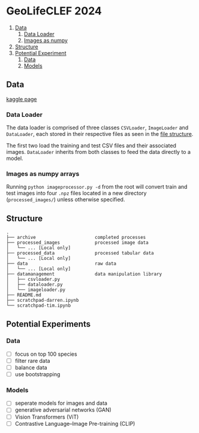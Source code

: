 # GeoLifeCLEF 2024

1. [Data](#data)
   1. [Data Loader](#data-loader)
   1. [Images as numpy](#images-as-numpy-arrays)
1. [Structure](#structure)
1. [Potential Experiment](#potential-experiments)
   1. [Data](#data)
   1. [Models](#models)

## Data

[kaggle page](https://www.kaggle.com/competitions/geolifeclef-2024)

### Data Loader

The data loader is comprised of three classes `CSVLoader`, `ImageLoader` and `DataLoader`, each stored in their respective files as seen in the [file structure](#structure).

The first two load the training and test CSV files and their associated images. `DataLoader` inherits from both classes to feed the data directly to a model.

### Images as numpy arrays

Running `python imageprocessor.py -d` from the root will convert train and test images into four `.npz` files located in a new directory (`processed_images/`) unless otherwise specified.

## Structure

```
.
├── archive                      completed processes
├── processed_images             processed image data
│   └── ... [Local only]
├── processed_data               processed tabular data
│   └── ... [Local only]
├── data                         raw data
│   └── ... [Local only]
├── datamanagement               data manipulation library
│   ├── csvloader.py
│   ├── dataloader.py
│   └── imageloader.py
├── README.md
├── scratchpad-darren.ipynb
└── scratchpad-tim.ipynb
```

## Potential Experiments

### Data

- [ ] focus on top 100 species
- [ ] filter rare data
- [ ] balance data
- [ ] use bootstrapping

### Models

- [ ] seperate models for images and data
- [ ] generative adversarial networks (GAN)
- [ ] Vision Transformers (ViT)
- [ ] Contrastive Language–Image Pre-training (CLIP)
